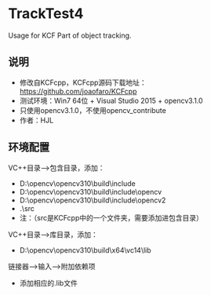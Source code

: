﻿# TrackTest4

Usage for KCF Part of object tracking.

说明
-----------

-   修改自KCFcpp，KCFcpp源码下载地址：https://github.com/joaofaro/KCFcpp
-   测试环境：Win7 64位 + Visual Studio 2015 + opencv3.1.0
-   只使用opencv3.1.0，不使用opencv_contribute
-   作者：HJL

环境配置
-----------
VC++目录-->包含目录，添加：
-   D:\opencv\opencv310\build\include
-   D:\opencv\opencv310\build\include\opencv
-   D:\opencv\opencv310\build\include\opencv2
-   .\src
-   注：（src是KCFcpp中的一个文件夹，需要添加进包含目录）

VC++目录-->库目录，添加：
-   D:\opencv\opencv310\build\x64\vc14\lib

链接器-->输入-->附加依赖项
-   添加相应的.lib文件

